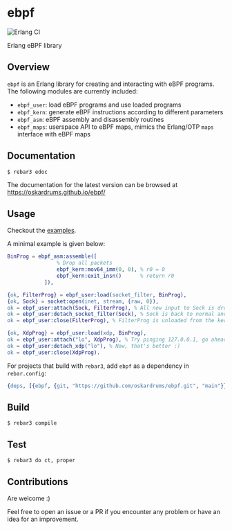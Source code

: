 ebpf
=====
![Erlang CI](https://github.com/oskardrums/ebpf/workflows/Erlang%20CI/badge.svg)

Erlang eBPF library

Overview
--------
`ebpf` is an Erlang library for creating and interacting with eBPF programs.
The following modules are currently included:
* `ebpf_user`: load eBPF programs and use loaded programs
* `ebpf_kern`: generate eBPF instructions according to different parameters
* `ebpf_asm`: eBPF assembly and disassembly routines
* `ebpf_maps`: userspace API to eBPF maps, mimics the Erlang/OTP `maps` interface with eBPF maps

Documentation
-------------

    $ rebar3 edoc

The documentation for the latest version can be browsed at https://oskardrums.github.io/ebpf/

Usage
-----
Checkout the [examples](examples/).

A minimal example is given below:
```erlang
BinProg = ebpf_asm:assemble([
                % Drop all packets
                ebpf_kern:mov64_imm(0, 0), % r0 = 0
                ebpf_kern:exit_insn()      % return r0
            ]),

{ok, FilterProg} = ebpf_user:load(socket_filter, BinProg),
{ok, Sock} = socket:open(inet, stream, {raw, 0}),
ok = ebpf_user:attach(Sock, FilterProg), % All new input to Sock is dropped
ok = ebpf_user:detach_socket_filter(Sock), % Sock is back to normal and FilterProg can be
ok = ebpf_user:close(FilterProg), % FilterProg is unloaded from the kernel

{ok, XdpProg} = ebpf_user:load(xdp, BinProg),
ok = ebpf_user:attach("lo", XdpProg), % Try pinging 127.0.0.1, go ahead
ok = ebpf_user:detach_xdp("lo"), % Now, that's better :)
ok = ebpf_user:close(XdpProg).
```

For projects that build with `rebar3`, add `ebpf` as a dependency in `rebar.config`:

```erlang
{deps, [{ebpf, {git, "https://github.com/oskardrums/ebpf.git", "main"}}]}.
```

Build
-----

    $ rebar3 compile

Test
----

    $ rebar3 do ct, proper


Contributions
------------
Are welcome :)

Feel free to open an issue or a PR if you encounter any problem or have an idea for an improvement.
